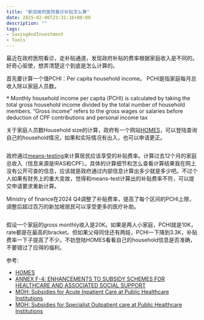 ```yaml
---
title: "新加坡府医院看诊补贴怎么算"
date: 2025-02-06T23:31:16+08:00
description: ""
tags:
- SavingAndInvestment
- Tools
---
```


最近在政府医院看诊，走补贴通道，发现政府补贴的费率根据家庭收入是不同的。好奇心驱使，想弄清楚这个到底是怎么计算的。

首先要计算一个值PCHI：Per capita household income。 PCHI是指家庭每月总收入除以家庭人员数。

❝ Monthly household income per capita (PCHI) is calculated by taking the total gross household income divided by the total number of household members. “Gross income” refers to the gross wages or salaries before deduction of CPF contributions and personal income tax

关于家庭人员数Household size的计算，政府有一个网站[HOMES](https://www.homes.gov.sg/eservice)，可以登陆查询自己的household情况，如果和实际情况有出入，也可以申请更正。

<div>
    <span class="image fit" style="max-width: 600px;"><img src="https://s3.ap-southeast-1.amazonaws.com/littlecheesecake.me/money.sense/subsidy_rate/subsidy_homes.png" alt="" /></span>
</div>

政府通过[means-testing](https://ask.gov.sg/aic/questions/cls1kszws00mk1codlofhooi6?from=relatedquestions)来计算居民应该享受的补贴费率。计算过去12个月的家庭总收入（信息来源是IRAS和CPF）。具体的计算细节和怎么查看计算结果我在网上没有公开可查的信息，应该就是政府通过内部信息计算出多少就是多少吧。不过个人如果有财务上的重大变故，觉得和means-test计算出的补贴费率不符，可以提交申请要求重新计算。

Ministry of finance在2024 Q4调整了补贴费率，提高了每个区间的PCHI上限，调整后超过百万的新加坡居民可以享受更多的医疗补助。

<div>
    <span class="image fit"><img src="https://s3.ap-southeast-1.amazonaws.com/littlecheesecake.me/money.sense/subsidy_rate/subsidy_rate.png" alt="" /></span>
</div>

假设一个家庭的gross monthly收入是20K。如果是两人小家庭，PCHI就是10K，rate都是在最高的bracket。但如果父母同住还有两娃，PCHI一下降到3.3K，补贴费率一下子提高了不少。不妨登陆HOMES看看自己的household信息是否准确，不要错过了应得的福利。

参考:
- [HOMES](https://www.homes.gov.sg/eservice)
- [ANNEX F-4: ENHANCEMENTS TO SUBSIDY SCHEMES FOR HEALTHCARE AND ASSOCIATED SOCIAL SUPPORT](https://www.mof.gov.sg/docs/librariesprovider3/budget2024/download/pdf/annexf4.pdf)
- [MOH: Subsidies for Acute Inpatient Care at Public Healthcare Institutions](https://www.moh.gov.sg/managing-expenses/schemes-and-subsidies/subsidies-for-acute-inpatient-care-at-public-healthcare-institutions)
- [MOH: Subsidies for Specialist Outpatient care at Public Healthcare Institutions](https://www.moh.gov.sg/managing-expenses/schemes-and-subsidies/subsidies-for-specialist-outpatient-care-at-public-healthcare-institutions)
